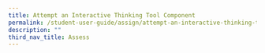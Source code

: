 ```yaml
---
title: Attempt an Interactive Thinking Tool Component
permalink: /student-user-guide/assign/attempt-an-interactive-thinking-tool-component/
description: ""
third_nav_title: Assess
---
```

